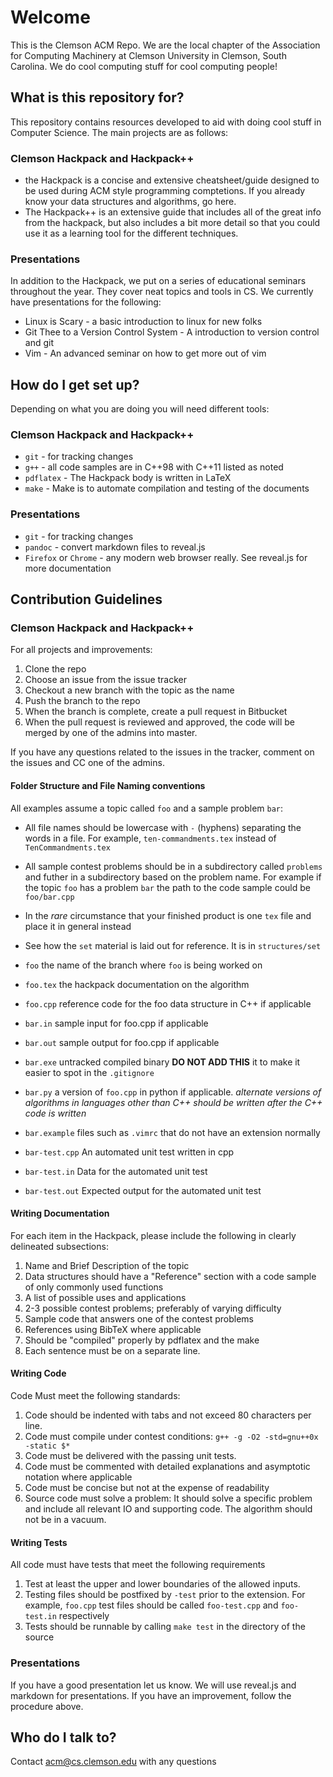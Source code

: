 Welcome
==============================================================================

This is the Clemson ACM Repo.  We are the local chapter of the Association for
Computing Machinery at Clemson University in Clemson, South Carolina.  We do
cool computing stuff for cool computing people!

What is this repository for?
----------------------------

This repository contains resources developed to aid with doing cool stuff in
Computer Science.  The main projects are as follows:

### Clemson Hackpack and Hackpack++ 
*   the Hackpack is a concise and extensive cheatsheet/guide designed to be
    used during ACM style programming comptetions.  If you already know your
    data structures and algorithms, go here.
*   The Hackpack++ is an extensive guide that includes all of the great info
    from the hackpack, but also includes a bit more detail so that you could
    use it as a learning tool for the different techniques.

###   Presentations 
In addition to the Hackpack, we put on a series of educational seminars
throughout the year.  They cover neat topics and tools in CS. We currently
have presentations for the following:

*   Linux is Scary - a basic introduction to linux for new folks
*   Git Thee to a Version Control System - A introduction to version control and
    git
*   Vim - An advanced seminar on how to get more out of vim


How do I get set up?
--------------------

Depending on what you are doing you will need different tools:

### Clemson Hackpack and Hackpack++ 

*   `git` - for tracking changes
*   `g++` - all code samples are in C++98 with C++11 listed as noted
*   `pdflatex` - The Hackpack body is written in LaTeX
*   `make` - Make is to automate compilation and testing of the documents

### Presentations 

*   `git` - for tracking changes
*   `pandoc` - convert markdown files to reveal.js
*   `Firefox` or `Chrome` - any modern web browser really. See reveal.js for more
    documentation

Contribution Guidelines
-----------------------

### Clemson Hackpack and Hackpack++ 

For all projects and improvements:

1.  Clone the repo
2.  Choose an issue from the issue tracker
3.  Checkout a new branch with the topic as the name
4.  Push the branch to the repo
5.  When the branch is complete, create a pull request in Bitbucket
6.  When the pull request is reviewed and approved, the code will be merged by
    one of the admins into master.

If you have any questions related to the issues in the tracker, comment on the
issues and CC one of the admins.

#### Folder Structure and File Naming conventions
All examples assume a topic called `foo` and a sample problem `bar`:

+	All file names should be lowercase with `-` (hyphens) separating the words
	in a file.  For example, `ten-commandments.tex` instead of
	`TenCommandments.tex`
+	All sample contest problems should be in a subdirectory called `problems`
	and futher in a subdirectory based on the problem name.  For example if the
	topic `foo` has a problem `bar` the path to the code sample could be `foo/bar.cpp`
+	In the _rare_ circumstance that your finished product is one `tex` file and
	place it in general instead
+	See how the `set` material is laid out for reference.  It is in
	`structures/set`


+	`foo` the name of the branch where `foo` is being worked on
+	`foo.tex` the hackpack documentation on the algorithm
+	`foo.cpp` reference code for the foo data structure in C++ if applicable
+	`bar.in`  sample input for foo.cpp if applicable
+	`bar.out` sample output for foo.cpp if applicable
+	`bar.exe` untracked compiled binary __DO NOT ADD THIS__  it to make it
	easier to spot in the `.gitignore`
+	`bar.py`  a version of `foo.cpp` in python if applicable. _alternate
	versions of algorithms in languages other than C++ should be written after
	the C++ code is written_
+	`bar.example` files such as `.vimrc` that do not have an extension normally
+	`bar-test.cpp` An automated unit test written in cpp
+	`bar-test.in`  Data for the automated unit test
+	`bar-test.out` Expected output for the automated unit test





#### Writing Documentation 
For each item in the Hackpack, please include the following in clearly delineated subsections:

1.  Name and Brief Description of the topic
2.  Data structures should have a "Reference" section with a code sample of only commonly used functions
3.  A list of possible uses and applications
4.  2-3 possible contest problems; preferably of varying difficulty
5.  Sample code that answers one of the contest problems
6.  References using BibTeX where applicable
7.  Should be "compiled" properly by pdflatex and the make
8.  Each sentence must be on a separate line.

#### Writing Code
Code Must meet the following standards:

1.  Code should be indented with tabs and not exceed 80 characters per line.
2.  Code must compile under contest conditions: `g++ -g -O2 -std=gnu++0x -static $*`
3.  Code must be delivered with the passing unit tests.
4.  Code must be commented with detailed explanations and asymptotic notation
    where applicable
5.  Code must be concise but not at the expense of readability
6.  Source code must solve a problem:  It should solve a specific problem and
    include all relevant IO and supporting code.  The algorithm should not be in
    a vacuum.

#### Writing Tests
All code must have tests that meet the following requirements

1.  Test at least the upper and lower boundaries of the allowed inputs.  
2.  Testing files should be postfixed by `-test` prior to the extension.  For
	example,  `foo.cpp` test files should be called `foo-test.cpp` and
	`foo-test.in` respectively
3.  Tests should be runnable by calling `make test` in the directory of the source

### Presentations

If you have a good presentation let us know.  We will use reveal.js and markdown
for presentations.  If you have an improvement, follow the procedure above.

Who do I talk to?
-----------------
Contact <acm@cs.clemson.edu> with any questions
